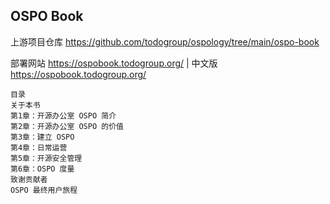 ## OSPO Book 

上游项目仓库 https://github.com/todogroup/ospology/tree/main/ospo-book

部署网站 https://ospobook.todogroup.org/ | 中文版 https://ospobook.todogroup.org/ 

```
目录
关于本书
第1章：开源办公室 OSPO 简介
第2章：开源办公室 OSPO 的价值
第3章：建立 OSPO
第4章：日常运营
第5章：开源安全管理
第6章：OSPO 度量
致谢贡献者
OSPO 最终用户旅程
```
